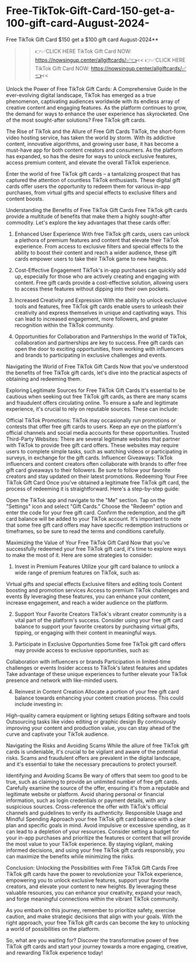 # Free-TikTok-Gift-Card-150-get-a-100-gift-card-August-2024-
Free TikTok Gift Card $150 get a $100 gift card August-2024**

>>👉✅CLICK HERE TikTok Gift Card NOW: https://nowsingup.center/allgiftcards/✅👈<<
>>👉✅CLICK HERE TikTok Gift Card NOW: https://nowsingup.center/allgiftcards/✅👈<<


Unlock the Power of Free TikTok Gift Cards: A Comprehensive Guide
In the ever-evolving digital landscape, TikTok has emerged as a true phenomenon, captivating audiences worldwide with its endless array of creative content and engaging features. As the platform continues to grow, the demand for ways to enhance the user experience has skyrocketed. One of the most sought-after solutions? Free TikTok gift cards.

The Rise of TikTok and the Allure of Free Gift Cards
TikTok, the short-form video hosting service, has taken the world by storm. With its addictive content, innovative algorithms, and growing user base, it has become a must-have app for both content creators and consumers. As the platform has expanded, so has the desire for ways to unlock exclusive features, access premium content, and elevate the overall TikTok experience.

Enter the world of free TikTok gift cards – a tantalizing prospect that has captured the attention of countless TikTok enthusiasts. These digital gift cards offer users the opportunity to redeem them for various in-app purchases, from virtual gifts and special effects to exclusive filters and content boosts.

Understanding the Benefits of Free TikTok Gift Cards
Free TikTok gift cards provide a multitude of benefits that make them a highly sought-after commodity. Let's explore the key advantages that these cards offer:

1. Enhanced User Experience
With free TikTok gift cards, users can unlock a plethora of premium features and content that elevate their TikTok experience. From access to exclusive filters and special effects to the ability to boost their content and reach a wider audience, these gift cards empower users to take their TikTok game to new heights.

2. Cost-Effective Engagement
TikTok's in-app purchases can quickly add up, especially for those who are actively creating and engaging with content. Free gift cards provide a cost-effective solution, allowing users to access these features without dipping into their own pockets.

3. Increased Creativity and Expression
With the ability to unlock exclusive tools and features, free TikTok gift cards enable users to unleash their creativity and express themselves in unique and captivating ways. This can lead to increased engagement, more followers, and greater recognition within the TikTok community.

4. Opportunities for Collaboration and Partnerships
In the world of TikTok, collaboration and partnerships are key to success. Free gift cards can open the door to exciting opportunities, from working with influencers and brands to participating in exclusive challenges and events.

Navigating the World of Free TikTok Gift Cards
Now that you've understood the benefits of free TikTok gift cards, let's dive into the practical aspects of obtaining and redeeming them.

Exploring Legitimate Sources for Free TikTok Gift Cards
It's essential to be cautious when seeking out free TikTok gift cards, as there are many scams and fraudulent offers circulating online. To ensure a safe and legitimate experience, it's crucial to rely on reputable sources. These can include:

Official TikTok Promotions: TikTok may occasionally run promotions or contests that offer free gift cards to users. Keep an eye on the platform's official channels and social media accounts for these opportunities.
Trusted Third-Party Websites: There are several legitimate websites that partner with TikTok to provide free gift card offers. These websites may require users to complete simple tasks, such as watching videos or participating in surveys, in exchange for the gift cards.
Influencer Giveaways: TikTok influencers and content creators often collaborate with brands to offer free gift card giveaways to their followers. Be sure to follow your favorite creators and stay updated on their latest promotions.
Redeeming Your Free TikTok Gift Card
Once you've obtained a legitimate free TikTok gift card, the process of redeeming it is straightforward. Here's a step-by-step guide:

Open the TikTok app and navigate to the "Me" section.
Tap on the "Settings" icon and select "Gift Cards."
Choose the "Redeem" option and enter the code for your free gift card.
Confirm the redemption, and the gift card balance will be added to your TikTok account.
It's important to note that some free gift card offers may have specific redemption instructions or timeframes, so be sure to read the terms and conditions carefully.

Maximizing the Value of Your Free TikTok Gift Card
Now that you've successfully redeemed your free TikTok gift card, it's time to explore ways to make the most of it. Here are some strategies to consider:

1. Invest in Premium Features
Utilize your gift card balance to unlock a wide range of premium features on TikTok, such as:

Virtual gifts and special effects
Exclusive filters and editing tools
Content boosting and promotion services
Access to premium TikTok challenges and events
By leveraging these features, you can enhance your content, increase engagement, and reach a wider audience on the platform.

2. Support Your Favorite Creators
TikTok's vibrant creator community is a vital part of the platform's success. Consider using your free gift card balance to support your favorite creators by purchasing virtual gifts, tipping, or engaging with their content in meaningful ways.

3. Participate in Exclusive Opportunities
Some free TikTok gift card offers may provide access to exclusive opportunities, such as:

Collaboration with influencers or brands
Participation in limited-time challenges or events
Insider access to TikTok's latest features and updates
Take advantage of these unique experiences to further elevate your TikTok presence and network with like-minded users.

4. Reinvest in Content Creation
Allocate a portion of your free gift card balance towards enhancing your content creation process. This could include investing in:

High-quality camera equipment or lighting setups
Editing software and tools
Outsourcing tasks like video editing or graphic design
By continuously improving your content and production value, you can stay ahead of the curve and captivate your TikTok audience.

Navigating the Risks and Avoiding Scams
While the allure of free TikTok gift cards is undeniable, it's crucial to be vigilant and aware of the potential risks. Scams and fraudulent offers are prevalent in the digital landscape, and it's essential to take the necessary precautions to protect yourself.

Identifying and Avoiding Scams
Be wary of offers that seem too good to be true, such as claiming to provide an unlimited number of free gift cards.
Carefully examine the source of the offer, ensuring it's from a reputable and legitimate website or platform.
Avoid sharing personal or financial information, such as login credentials or payment details, with any suspicious sources.
Cross-reference the offer with TikTok's official channels and guidelines to verify its authenticity.
Responsible Usage and Mindful Spending
Approach your free TikTok gift card balance with a clear plan and specific goals in mind.
Avoid impulsive or excessive spending, as it can lead to a depletion of your resources.
Consider setting a budget for your in-app purchases and prioritize the features or content that will provide the most value to your TikTok experience.
By staying vigilant, making informed decisions, and using your free TikTok gift cards responsibly, you can maximize the benefits while minimizing the risks.

Conclusion: Unlocking the Possibilities with Free TikTok Gift Cards
Free TikTok gift cards have the power to revolutionize your TikTok experience, empowering you to unlock exclusive features, support your favorite creators, and elevate your content to new heights. By leveraging these valuable resources, you can enhance your creativity, expand your reach, and forge meaningful connections within the vibrant TikTok community.

As you embark on this journey, remember to prioritize safety, exercise caution, and make strategic decisions that align with your goals. With the right approach, your free TikTok gift cards can become the key to unlocking a world of possibilities on the platform.

So, what are you waiting for? Discover the transformative power of free TikTok gift cards and start your journey towards a more engaging, creative, and rewarding TikTok experience today!
